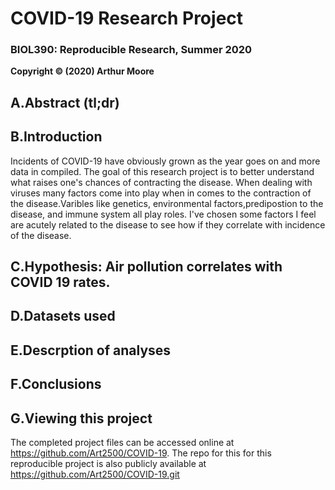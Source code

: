 # COVID-19 Research Project
### BIOL390: Reproducible Research, Summer 2020
**Copyright © (2020) Arthur Moore** 

## A.Abstract (tl;dr)  
## B.Introduction  
Incidents of COVID-19 have obviously grown as the year goes on and more data in compiled. The goal of this research project is to better understand what raises one's chances of contracting the disease. When dealing with viruses many factors come into play when in comes to the contraction of the disease.Varibles like genetics, environmental factors,predipostion to the disease, and immune system all play roles. I've chosen some factors I feel are acutely related to the disease to see how if they correlate with incidence of the disease.
## C.Hypothesis: Air pollution correlates with COVID 19 rates.   
## D.Datasets used  
## E.Descrption of analyses  
## F.Conclusions  
## G.Viewing this project  
The completed project files can be accessed online at https://github.com/Art2500/COVID-19. The repo for this for this reproducible project is also publicly available at https://github.com/Art2500/COVID-19.git